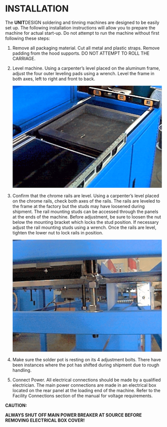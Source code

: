 
# INSTALLATION

The **UNIT**DESIGN soldering and tinning machines are designed to be easily set up. The following installation instructions will allow you to prepare the machine for actual start-up. Do not attempt to run the machine without first following these steps:

1. Remove all packaging material. Cut all metal and plastic straps. Remove padding from the hood supports. DO NOT ATTEMPT TO ROLL THE CARRIAGE.

1. Level machine. Using a carpenter’s level placed on the aluminum frame, adjust the four outer leveling pads using a wrench. Level the frame in both axes, left to right and front to back.

    ![Level Frame](/media/image3.png) <!--Need new picture-->

1. Confirm that the chrome rails are level. Using a carpenter’s level placed on the chrome rails, check both axes of the rails. The rails are leveled to the frame at the factory but the studs may have loosened during shipment. The rail mounting studs can be accessed through the panels at the ends of the machine. Before adjustment, be sure to loosen the nut below the mounting bracket which locks the stud position. If necessary adjust the rail mounting studs using a wrench. Once the rails are level, tighten the lower nut to lock rails in position.

    ![Level Rails](/media/image4.png) <!--Need new picture-->

1. Make sure the solder pot is resting on its 4 adjustment bolts. There have been instances where the pot has shifted during shipment due to rough handling.

1. Connect Power. All electrical connections should be made by a qualified electrician. The main power connections are made in an electrical box located on the rear panel at the loading end of the machine. Refer to the Facility Connections section of the manual for voltage requirements.

**CAUTION:**

**ALWAYS SHUT OFF MAIN POWER BREAKER AT SOURCE BEFORE REMOVING ELECTRICAL BOX COVER!**

